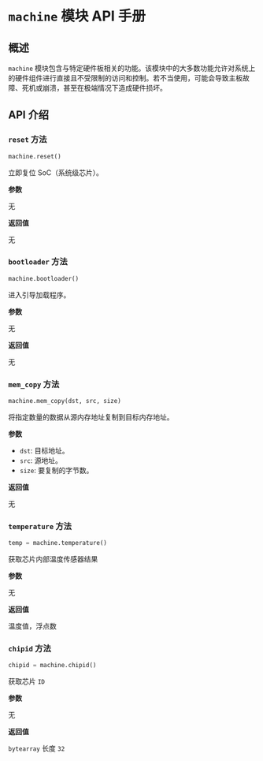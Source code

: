 # `machine` 模块 API 手册

## 概述

`machine` 模块包含与特定硬件板相关的功能。该模块中的大多数功能允许对系统上的硬件组件进行直接且不受限制的访问和控制。若不当使用，可能会导致主板故障、死机或崩溃，甚至在极端情况下造成硬件损坏。

## API 介绍

### `reset` 方法

```python
machine.reset()
```

立即复位 SoC（系统级芯片）。

**参数**

无

**返回值**

无

### `bootloader` 方法

```python
machine.bootloader()
```

进入引导加载程序。

**参数**

无

**返回值**

无

### `mem_copy` 方法

```python
machine.mem_copy(dst, src, size)
```

将指定数量的数据从源内存地址复制到目标内存地址。

**参数**

- `dst`: 目标地址。
- `src`: 源地址。
- `size`: 要复制的字节数。

**返回值**

无

### `temperature` 方法

```python
temp = machine.temperature()
```

获取芯片内部温度传感器结果

**参数**

无

**返回值**

温度值，浮点数

### `chipid` 方法

```python
chipid = machine.chipid()
```

获取芯片 `ID`

**参数**

无

**返回值**

`bytearray` 长度 `32`

